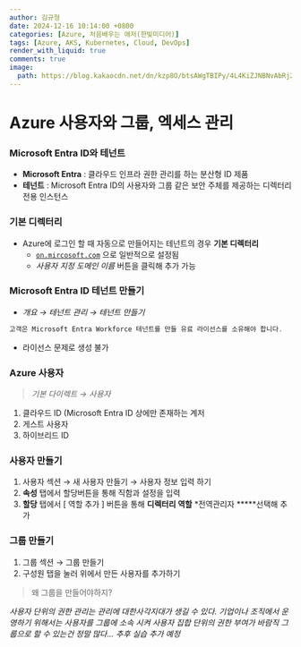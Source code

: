```yaml
---
author: 김규형
date: 2024-12-16 10:14:00 +0800
categories: [Azure, 처음배우는 애저(한빛미디어)]
tags: [Azure, AKS, Kubernetes, Cloud, DevOps]
render_with_liquid: true
comments: true
image:
  path: https://blog.kakaocdn.net/dn/kzp8O/btsAWgTBIPy/4L4KiZJNBNvAbRj2k5Tus0/img.jpg
---
```



# Azure 사용자와 그룹, 엑세스 관리

### Microsoft Entra ID와 테넌트

- **Microsoft Entra** : 클라우드 인프라 권한 관리를 하는 분산형 ID 제품
- **테넌트** : Microsoft Entra ID의 사용자와 그룹 같은 보안 주체를 제공하는 디렉터리 전용 인스턴스

### 기본 디렉터리

- Azure에 로그인 할 때 자동으로 만들어지는 테넌트의 경우 **기본 디렉터리**
    - [`on.mircosoft.com`](http://on.mircosoft.com) 으로 일반적으로 설정됨
    - *사용자 지정 도메인 이름* 버튼을 클릭해 추가 가능

### Microsoft Entra ID 테넌트 만들기

- *개요 → 테넌트 관리 → 테넌트 만들기*

```java
고객은 Microsoft Entra Workforce 테넌트를 만들 유료 라이선스를 소유해야 합니다.
```

- 라이선스 문제로 생성 불가

### Azure 사용자

> *기본 다이렉트 → 사용자*
> 
1. 클라우드 ID (Microsoft Entra ID 상에만 존재하는 계저
2. 게스트 사용자
3. 하이브리드 ID

### 사용자 만들기

1. 사용자 섹션 → 새 사용자 만들기 → 사용자 정보 입력 하기 
2. **속성** 탭에서 할당버튼을 통해 직함과 설정을 입력
3. **할당** 탭에서 [ 역할 추가 ] 버튼을 통해 **디렉터리 역할** *전역관리자  *****선택해 추가

### 그룹 만들기

1. 그룹 섹션 → 그룹 만들기
2. 구성원 탭을 눌러 위에서 만든 사용자를 추가하기 

> 왜 그룹을 만들어야하지?

*사용자 단위의 권한 관리는 관리에 대한사각지대가 생길 수 있다.
기업이나 조직에서 운영하기 위해서는 사용자를 그룹에 소속 시켜 사용자 집합 단위의 권한 부여가 바람직
그룹으로 할 수 있는건 정말 많다… 추후 실습 추가 예정*
>
